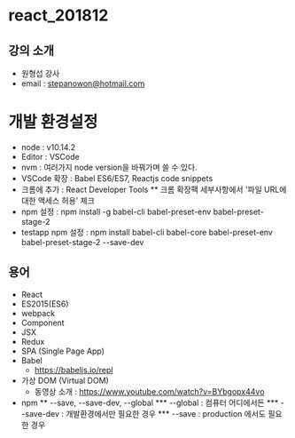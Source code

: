# react_201812

## 강의 소개
* 원형섭 강사
* email : stepanowon@hotmail.com

# 개발 환경설정
  * node : v10.14.2
  * Editor : VSCode
  * nvm : 여러가지 node version을 바꿔가며 쓸 수 있다.
  * VSCode 확장 : Babel ES6/ES7, Reactjs code snippets
  * 크롬에 추가 : React Developer Tools 
  ** 크롬 확장팩 세부사항에서 '파일 URL에 대한 액세스 허용' 체크
  * npm 설정 : npm install -g babel-cli babel-preset-env babel-preset-stage-2
  * testapp npm 설정 : npm install babel-cli babel-core babel-preset-env babel-preset-stage-2 --save-dev
  
  
  
  
## 용어
* React
* ES2015(ES6)
* webpack
* Component
* JSX
* Redux
* SPA (Single Page App)
* Babel
  - https://babeljs.io/repl
* 가상 DOM (Virtual DOM)
  - 동영상 소개 : https://www.youtube.com/watch?v=BYbgopx44vo
* npm
** --save, --save-dev, --global
*** --global : 컴퓨터 어디에서든
*** --save-dev : 개발환경에서만 필요한 경우
*** --save : production 에서도 필요한 경우
